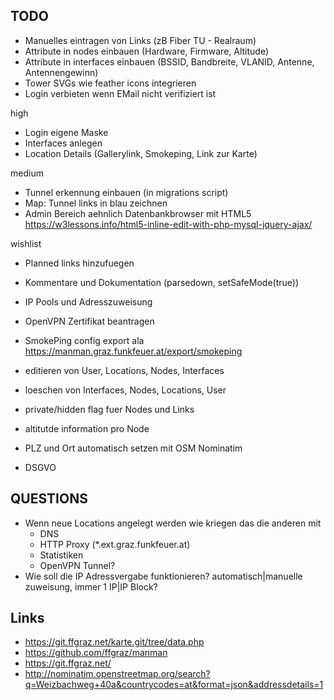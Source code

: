 ## TODO

* Manuelles eintragen von Links (zB Fiber TU - Realraum)
* Attribute in nodes einbauen (Hardware, Firmware, Altitude)
* Attribute in interfaces einbauen (BSSID, Bandbreite, VLANID, Antenne, Antennengewinn)
* Tower SVGs wie feather icons integrieren
* Login verbieten wenn EMail nicht verifiziert ist

high
* Login eigene Maske
* Interfaces anlegen
* Location Details (Gallerylink, Smokeping, Link zur Karte)

medium
* Tunnel erkennung einbauen (in migrations script)
* Map: Tunnel links in blau zeichnen
* Admin Bereich aehnlich Datenbankbrowser mit HTML5
    https://w3lessons.info/html5-inline-edit-with-php-mysql-jquery-ajax/

wishlist
* Planned links hinzufuegen
* Kommentare und Dokumentation (parsedown, setSafeMode(true))
* IP Pools und Adresszuweisung
* OpenVPN Zertifikat beantragen

* SmokePing config export ala https://manman.graz.funkfeuer.at/export/smokeping
* editieren von User, Locations, Nodes, Interfaces
* loeschen von Interfaces, Nodes, Locations, User
* private/hidden flag fuer Nodes und Links
* altitutde information pro Node
* PLZ und Ort automatisch setzen mit OSM Nominatim

* DSGVO


## QUESTIONS

* Wenn neue Locations angelegt werden wie kriegen das die anderen mit
  * DNS
  * HTTP Proxy (*.ext.graz.funkfeuer.at)
  * Statistiken
  * OpenVPN Tunnel?
* Wie soll die IP Adressvergabe funktionieren? automatisch|manuelle zuweisung, immer 1 IP|IP Block?


## Links
* https://git.ffgraz.net/karte.git/tree/data.php
* https://github.com/ffgraz/manman
* https://git.ffgraz.net/
* http://nominatim.openstreetmap.org/search?q=Weizbachweg+40a&countrycodes=at&format=json&addressdetails=1
